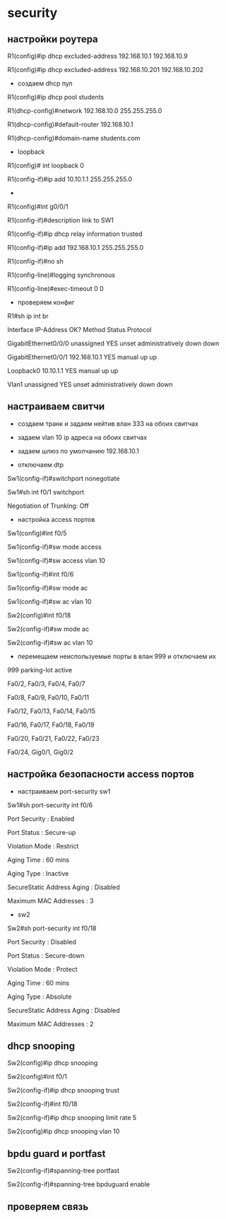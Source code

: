 # security

## настройки роутера

R1(config)#ip dhcp excluded-address 192.168.10.1 192.168.10.9

R1(config)#ip dhcp excluded-address 192.168.10.201 192.168.10.202

- создаем dhcp пул

R1(config)#ip dhcp pool students

R1(dhcp-config)#network 192.168.10.0 255.255.255.0

R1(dhcp-config)#default-router 192.168.10.1

R1(dhcp-config)#domain-name students.com

- loopback

R1(config)# int loopback 0

R1(config-if)#ip add 10.10.1.1 255.255.255.0

- 

R1(config)#int g0/0/1

R1(config-if)#description link to SW1

R1(config-if)#ip dhcp relay information trusted
	
R1(config-if)#ip add 192.168.10.1 255.255.255.0

R1(config-if)#no sh

R1(config-line)#logging synchronous

R1(config-line)#exec-timeout 0 0

- проверяем конфиг

R1#sh ip int br

Interface              IP-Address      OK? Method Status                Protocol 

GigabitEthernet0/0/0   unassigned      YES unset  administratively down down 

GigabitEthernet0/0/1   192.168.10.1    YES manual up                    up 

Loopback0              10.10.1.1       YES manual up                    up 

Vlan1                  unassigned      YES unset  administratively down down

## настраиваем свитчи

- создаем транк и задаем нейтив влан 333 на обоих свитчах

- задаем vlan 10 ip адреса на обоих свитчах

- задаем шлюз по умолчанию 192.168.10.1

- отключаем dtp

Sw1(config-if)#switchport nonegotiate 

Sw1#sh int f0/1 switchport

Negotiation of Trunking: Off

- настройка access портов

Sw1(config)#int f0/5

Sw1(config-if)#sw mode access 

Sw1(config-if)#sw access vlan 10

Sw1(config-if)#int f0/6

Sw1(config-if)#sw mode ac

Sw1(config-if)#sw ac vlan 10

Sw2(config)#int f0/18

Sw2(config-if)#sw mode ac

Sw2(config-if)#sw ac vlan 10

- перемещаем неиспользуемые порты в влан 999 и отключаем их

999  parking-lot                      active    

Fa0/2, Fa0/3, Fa0/4, Fa0/7

Fa0/8, Fa0/9, Fa0/10, Fa0/11

Fa0/12, Fa0/13, Fa0/14, Fa0/15

Fa0/16, Fa0/17, Fa0/18, Fa0/19

Fa0/20, Fa0/21, Fa0/22, Fa0/23
                                                
Fa0/24, Gig0/1, Gig0/2

## настройка безопасности access портов

- настраиваем port-security sw1

Sw1#sh port-security int f0/6

Port Security              : Enabled

Port Status                : Secure-up

Violation Mode             : Restrict

Aging Time                 : 60 mins

Aging Type                 : Inactive

SecureStatic Address Aging : Disabled

Maximum MAC Addresses      : 3

- sw2

Sw2#sh port-security int f0/18

Port Security              : Disabled

Port Status                : Secure-down

Violation Mode             : Protect

Aging Time                 : 60 mins

Aging Type                 : Absolute

SecureStatic Address Aging : Disabled

Maximum MAC Addresses      : 2

## dhcp snooping

Sw2(config)#ip dhcp snooping

Sw2(config)#int f0/1

Sw2(config-if)#ip dhcp snooping trust

Sw2(config-if)#int f0/18

Sw2(config-if)#ip dhcp snooping limit rate 5

Sw2(config)#ip dhcp snooping vlan 10

## bpdu guard и portfast

Sw2(config-if)#spanning-tree portfast 

Sw2(config-if)#spanning-tree bpduguard enable

## проверяем связь


